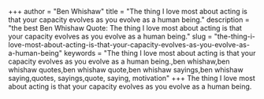 +++
author = "Ben Whishaw"
title = "The thing I love most about acting is that your capacity evolves as you evolve as a human being."
description = "the best Ben Whishaw Quote: The thing I love most about acting is that your capacity evolves as you evolve as a human being."
slug = "the-thing-i-love-most-about-acting-is-that-your-capacity-evolves-as-you-evolve-as-a-human-being"
keywords = "The thing I love most about acting is that your capacity evolves as you evolve as a human being.,ben whishaw,ben whishaw quotes,ben whishaw quote,ben whishaw sayings,ben whishaw saying,quotes, sayings,quote, saying, motivation"
+++
The thing I love most about acting is that your capacity evolves as you evolve as a human being.
